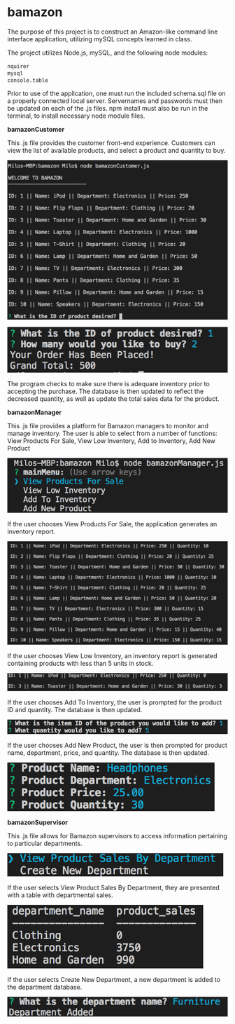 # bamazon

The purpose of this project is to construct an Amazon-like command line interface application, utilizing mySQL concepts learned in class.

The project utilizes Node.js, mySQL, and the following node modules:

    nquirer
    mysql
    console.table

Prior to use of the application, one must run the included schema.sql file on a properly connected local server. Servernames and passwords must then be updated on each of the .js files. npm install must also be run in the terminal, to install necessary node module files.


**bamazonCustomer**

This .js file provides the customer front-end experience. Customers can view the list of available products, and select a product and quantity to buy.

![Screen1](/images/screen1.jpg)

![Screen2](/images/screen2.png)

The program checks to make sure there is adequare inventory prior to accepting the purchase. The database is then updated to reflect the decreased quantity, as well as update the total sales data for the product.


**bamazonManager**

This .js file provides a platform for Bamazon managers to monitor and manage inventory. The user is able to select from a number of functions: View Products For Sale, View Low Inventory, Add to Inventory, Add New Product

![Screen3](/images/screen3.png)

If the user chooses View Products For Sale, the application generates an inventory report.

![Screen4](/images/screen4.png)

If the user chooses View Low Inventory, an inventory report is generated containing products with less than 5 units in stock.

![Screen5](/images/screen5.png)

If the user chooses Add To Inventory, the user is prompted for the product ID and quantity. The database is then updated.

![Screen6](/images/screen6.png)

If the user chooses Add New Product, the user is then prompted for product name, department, price, and quantity. The database is then updated.

![Screen7](/images/screen7.png)

**bamazonSupervisor**

This .js file allows for Bamazon supervisors to access information pertaining to particular departments.

![Screen8](/images/screen8.png)

If the user selects View Product Sales By Department, they are presented with a table with departmental sales.

![Screen9](/images/screen9.png)

If the user selects Create New Department, a new department is added to the department database.

![Screen10](/images/screen10.png)

